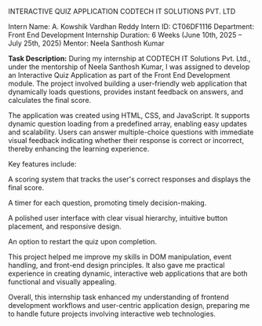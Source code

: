 INTERACTIVE QUIZ APPLICATION
CODTECH IT SOLUTIONS PVT. LTD

Intern Name: A. Kowshik Vardhan Reddy
Intern ID: CT06DF1116
Department: Front End Development
Internship Duration: 6 Weeks (June 10th, 2025 – July 25th, 2025)
Mentor: Neela Santhosh Kumar

**Task Description:**
During my internship at CODTECH IT Solutions Pvt. Ltd., under the mentorship of Neela Santhosh Kumar, I was assigned to develop an Interactive Quiz Application as part of the Front End Development module. The project involved building a user-friendly web application that dynamically loads questions, provides instant feedback on answers, and calculates the final score.

The application was created using HTML, CSS, and JavaScript. It supports dynamic question loading from a predefined array, enabling easy updates and scalability. Users can answer multiple-choice questions with immediate visual feedback indicating whether their response is correct or incorrect, thereby enhancing the learning experience.

Key features include:

A scoring system that tracks the user's correct responses and displays the final score.

A timer for each question, promoting timely decision-making.

A polished user interface with clear visual hierarchy, intuitive button placement, and responsive design.

An option to restart the quiz upon completion.

This project helped me improve my skills in DOM manipulation, event handling, and front-end design principles. It also gave me practical experience in creating dynamic, interactive web applications that are both functional and visually appealing.

Overall, this internship task enhanced my understanding of frontend development workflows and user-centric application design, preparing me to handle future projects involving interactive web technologies.

